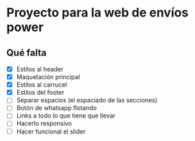 # Proyecto para la web de envíos power

## Qué falta
- [X] Estilos al header
- [X] Maquetación principal
- [X] Estilos al carrucel
- [X] Estilos del footer
- [ ] Separar espacios (el espaciado de las secciones)
- [ ] Botón de whatsapp flotando
- [ ] Links a todo lo que tiene que llevar
- [ ] Hacerlo responsivo
- [ ] Hacer funcional el slider